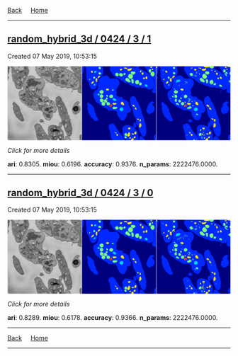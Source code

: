 
[Back](..)&nbsp;&nbsp;&nbsp;&nbsp;&nbsp;[Home](https://leapmanlab.github.io/snapshots)

---

<div class="summary"><a href="1"><h2>random_hybrid_3d / 0424 / 3 / 1</h2></a><p>Created 07 May 2019, 10:53:15
</p><a href="1"><img src="1/media/summary.png" align="center"></a><p>
<i>Click for more details</i>
</p></div>

**ari**: 0.8305. **miou**: 0.6196. **accuracy**: 0.9376. **n_params**: 2222476.0000. 

---

<div class="summary"><a href="0"><h2>random_hybrid_3d / 0424 / 3 / 0</h2></a><p>Created 07 May 2019, 10:53:15
</p><a href="0"><img src="0/media/summary.png" align="center"></a><p>
<i>Click for more details</i>
</p></div>

**ari**: 0.8289. **miou**: 0.6178. **accuracy**: 0.9366. **n_params**: 2222476.0000. 

---

[Back](..)&nbsp;&nbsp;&nbsp;&nbsp;&nbsp;[Home](https://leapmanlab.github.io/snapshots)

---
